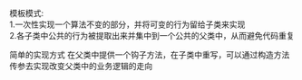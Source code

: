 模板模式:<br>
1.一次性实现一个算法不变的部分，并将可变的行为留给子类来实现<br>
2.各子类中公共的行为被提取出来并集中到一个公共的父类中，从而避免代码重复<br>

简单的实现方式
在父类中提供一个钩子方法，在子类中重写，可以通过构造方法传参去实现改变父类中的业务逻辑的走向